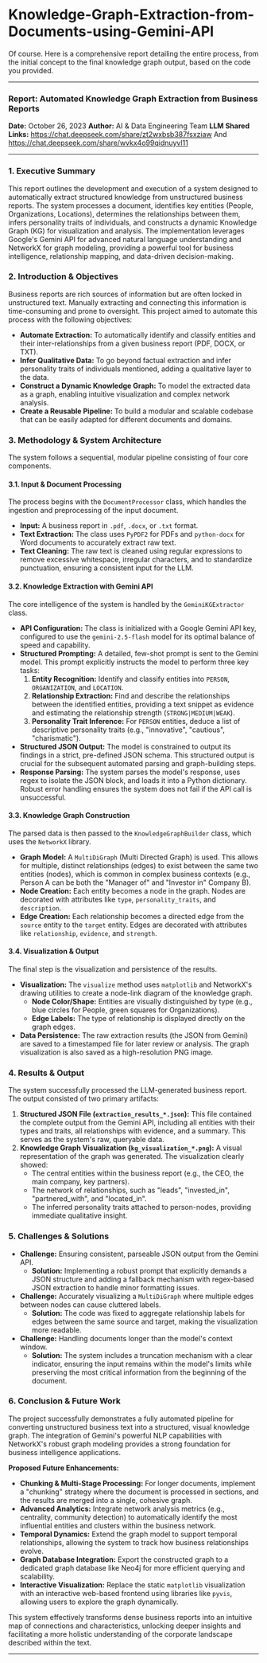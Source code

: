 # Knowledge-Graph-Extraction-from-Documents-using-Gemini-API

Of course. Here is a comprehensive report detailing the entire process, from the initial concept to the final knowledge graph output, based on the code you provided.

---

### **Report: Automated Knowledge Graph Extraction from Business Reports**

**Date:** October 26, 2023
**Author:** AI & Data Engineering Team
**LLM Shared Links:** https://chat.deepseek.com/share/zt2wxbsb387fsxziaw And https://chat.deepseek.com/share/wvkx4o99qidnuyvl11

---

### **1. Executive Summary**

This report outlines the development and execution of a system designed to automatically extract structured knowledge from unstructured business reports. The system processes a document, identifies key entities (People, Organizations, Locations), determines the relationships between them, infers personality traits of individuals, and constructs a dynamic Knowledge Graph (KG) for visualization and analysis. The implementation leverages Google's Gemini API for advanced natural language understanding and NetworkX for graph modeling, providing a powerful tool for business intelligence, relationship mapping, and data-driven decision-making.

### **2. Introduction & Objectives**

Business reports are rich sources of information but are often locked in unstructured text. Manually extracting and connecting this information is time-consuming and prone to oversight. This project aimed to automate this process with the following objectives:

*   **Automate Extraction:** To automatically identify and classify entities and their inter-relationships from a given business report (PDF, DOCX, or TXT).
*   **Infer Qualitative Data:** To go beyond factual extraction and infer personality traits of individuals mentioned, adding a qualitative layer to the data.
*   **Construct a Dynamic Knowledge Graph:** To model the extracted data as a graph, enabling intuitive visualization and complex network analysis.
*   **Create a Reusable Pipeline:** To build a modular and scalable codebase that can be easily adapted for different documents and domains.

### **3. Methodology & System Architecture**

The system follows a sequential, modular pipeline consisting of four core components.

#### **3.1. Input & Document Processing**
The process begins with the `DocumentProcessor` class, which handles the ingestion and preprocessing of the input document.
*   **Input:** A business report in `.pdf`, `.docx`, or `.txt` format.
*   **Text Extraction:** The class uses `PyPDF2` for PDFs and `python-docx` for Word documents to accurately extract raw text.
*   **Text Cleaning:** The raw text is cleaned using regular expressions to remove excessive whitespace, irregular characters, and to standardize punctuation, ensuring a consistent input for the LLM.

#### **3.2. Knowledge Extraction with Gemini API**
The core intelligence of the system is handled by the `GeminiKGExtractor` class.
*   **API Configuration:** The class is initialized with a Google Gemini API key, configured to use the `gemini-2.5-flash` model for its optimal balance of speed and capability.
*   **Structured Prompting:** A detailed, few-shot prompt is sent to the Gemini model. This prompt explicitly instructs the model to perform three key tasks:
    1.  **Entity Recognition:** Identify and classify entities into `PERSON`, `ORGANIZATION`, and `LOCATION`.
    2.  **Relationship Extraction:** Find and describe the relationships between the identified entities, providing a text snippet as evidence and estimating the relationship strength (`STRONG|MEDIUM|WEAK`).
    3.  **Personality Trait Inference:** For `PERSON` entities, deduce a list of descriptive personality traits (e.g., "innovative", "cautious", "charismatic").
*   **Structured JSON Output:** The model is constrained to output its findings in a strict, pre-defined JSON schema. This structured output is crucial for the subsequent automated parsing and graph-building steps.
*   **Response Parsing:** The system parses the model's response, uses regex to isolate the JSON block, and loads it into a Python dictionary. Robust error handling ensures the system does not fail if the API call is unsuccessful.

#### **3.3. Knowledge Graph Construction**
The parsed data is then passed to the `KnowledgeGraphBuilder` class, which uses the `NetworkX` library.
*   **Graph Model:** A `MultiDiGraph` (Multi Directed Graph) is used. This allows for multiple, distinct relationships (edges) to exist between the same two entities (nodes), which is common in complex business contexts (e.g., Person A can be both the "Manager of" and "Investor in" Company B).
*   **Node Creation:** Each entity becomes a node in the graph. Nodes are decorated with attributes like `type`, `personality_traits`, and `description`.
*   **Edge Creation:** Each relationship becomes a directed edge from the `source` entity to the `target` entity. Edges are decorated with attributes like `relationship`, `evidence`, and `strength`.

#### **3.4. Visualization & Output**
The final step is the visualization and persistence of the results.
*   **Visualization:** The `visualize` method uses `matplotlib` and NetworkX's drawing utilities to create a node-link diagram of the knowledge graph.
    *   **Node Color/Shape:** Entities are visually distinguished by type (e.g., blue circles for People, green squares for Organizations).
    *   **Edge Labels:** The type of relationship is displayed directly on the graph edges.
*   **Data Persistence:** The raw extraction results (the JSON from Gemini) are saved to a timestamped file for later review or analysis. The graph visualization is also saved as a high-resolution PNG image.

### **4. Results & Output**

The system successfully processed the LLM-generated business report. The output consisted of two primary artifacts:

1.  **Structured JSON File (`extraction_results_*.json`):** This file contained the complete output from the Gemini API, including all entities with their types and traits, all relationships with evidence, and a summary. This serves as the system's raw, queryable data.
2.  **Knowledge Graph Visualization (`kg_visualization_*.png`):** A visual representation of the graph was generated. The visualization clearly showed:
    *   The central entities within the business report (e.g., the CEO, the main company, key partners).
    *   The network of relationships, such as "leads", "invested_in", "partnered_with", and "located_in".
    *   The inferred personality traits attached to person-nodes, providing immediate qualitative insight.

### **5. Challenges & Solutions**

*   **Challenge:** Ensuring consistent, parseable JSON output from the Gemini API.
    *   **Solution:** Implementing a robust prompt that explicitly demands a JSON structure and adding a fallback mechanism with regex-based JSON extraction to handle minor formatting issues.
*   **Challenge:** Accurately visualizing a `MultiDiGraph` where multiple edges between nodes can cause cluttered labels.
    *   **Solution:** The code was fixed to aggregate relationship labels for edges between the same source and target, making the visualization more readable.
*   **Challenge:** Handling documents longer than the model's context window.
    *   **Solution:** The system includes a truncation mechanism with a clear indicator, ensuring the input remains within the model's limits while preserving the most critical information from the beginning of the document.

### **6. Conclusion & Future Work**

The project successfully demonstrates a fully automated pipeline for converting unstructured business text into a structured, visual knowledge graph. The integration of Gemini's powerful NLP capabilities with NetworkX's robust graph modeling provides a strong foundation for business intelligence applications.

**Proposed Future Enhancements:**

*   **Chunking & Multi-Stage Processing:** For longer documents, implement a "chunking" strategy where the document is processed in sections, and the results are merged into a single, cohesive graph.
*   **Advanced Analytics:** Integrate network analysis metrics (e.g., centrality, community detection) to automatically identify the most influential entities and clusters within the business network.
*   **Temporal Dynamics:** Extend the graph model to support temporal relationships, allowing the system to track how business relationships evolve.
*   **Graph Database Integration:** Export the constructed graph to a dedicated graph database like Neo4j for more efficient querying and scalability.
*   **Interactive Visualization:** Replace the static `matplotlib` visualization with an interactive web-based frontend using libraries like `pyvis`, allowing users to explore the graph dynamically.

This system effectively transforms dense business reports into an intuitive map of connections and characteristics, unlocking deeper insights and facilitating a more holistic understanding of the corporate landscape described within the text.

---

